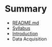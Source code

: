 # Summary

* [README.md](README.md)
* [Syllabus](syllabus.md)
* [Introduction](notes/introduction.md)
* Data Acquisition

